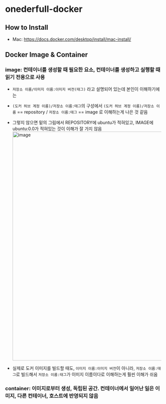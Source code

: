 # onederfull-docker
## How to Install
- Mac: https://docs.docker.com/desktop/install/mac-install/

## Docker Image & Container
### image: 컨테이너를 생성할 때 필요한 요소, 컨테이너를 생성하고 실행할 때 읽기 전용으로 사용
- `저장소 이름/이미지 이름:이미지 버전(태그)` 라고 설명되어 있는데 본인이 이해하기에는
- `(도커 허브 계정 이름)/저장소 이름:태그`의 구성에서 `(도커 허브 계정 이름)/저장소 이름` == repository / `저장소 이름:태그` == image 로 이해하는게 나은 것 같음

- 그렇지 않으면 밑의 그림에서 REPOSITORY에 ubuntu가 적혀있고, IMAGE에 ubuntu:0.0가 적혀있는 것이 이해가 잘 가지 않음
   <img width="740" alt="image" src="https://github.com/jiOnederfull/onederfull-docker/assets/48719289/809f4726-45a0-4241-b03c-f59a64ab0a94">
- 실제로 도커 이미지를 빌드할 때도, `이미지 이름:이미지 버전`이 아니라, `저장소 이름:태그`로 빌드해서 `저장소 이름:태그`가 이미지 이름이다로 이해하는게 훨씬 이해가 쉬움

### container: 이미지로부터 생성, 독립된 공간. 컨테이너에서 일어난 일은 이미지, 다른 컨테이너, 호스트에 반영되지 않음
